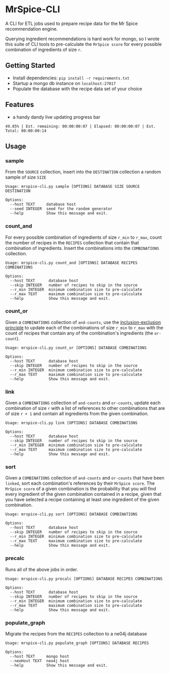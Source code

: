 # MrSpice-CLI
A CLI for ETL jobs used to prepare recipe data for the Mr Spice recommendation engine.

Querying ingredient recommendations is hard work for mongo, so I wrote this suite of CLI tools to pre-calculate the `MrSpice score` for every possible combination of ingredients of size `r`.

## Getting Started
- Install dependencies: `pip install -r requirements.txt`
- Startup a mongo db instance on `localhost:27017`
- Populate the database with the recipe data set of your choice

## Features
- a handy dandy live updating progress bar

`49.85% | Est. remaining: 00:00:00:07 | Elapsed: 00:00:00:07 | Est. Total: 00:00:00:14`

## Usage

### sample
From the `SOURCE` collection, insert into the `DESTINATION` collection a random sample of size `SIZE`

```
Usage: mrspice-cli.py sample [OPTIONS] DATABASE SIZE SOURCE DESTINATION

Options:
  --host TEXT     database host
  --seed INTEGER  seed for the random generator
  --help          Show this message and exit.
```

### count_and
For every possible combination of ingredients of size `r_min` to `r_max`, count the number of recipes in the `RECIPES` collection that contain that combination of ingredients. Insert the combinations into the `COMBINATIONS` collection.

```
Usage: mrspice-cli.py count_and [OPTIONS] DATABASE RECIPES COMBINATIONS

Options:
  --host TEXT      database host
  --skip INTEGER   number of recipes to skip in the source
  --r_min INTEGER  minimum combination size to pre-calculate
  --r_max TEXT     maximum combination size to pre-calculate
  --help           Show this message and exit.
```

### count_or
Given a `COMBINATIONS` collection of `and-counts`, use the [inclusion-exclusion principle](https://en.wikipedia.org/wiki/Inclusion%E2%80%93exclusion_principle) to update each of the combinations of size `r_min` to `r_max` with the count of recipes that contain any of the combination's ingredients (the `or-count`).

```
Usage: mrspice-cli.py count_or [OPTIONS] DATABASE COMBINATIONS

Options:
  --host TEXT      database host
  --skip INTEGER   number of recipes to skip in the source
  --r_min INTEGER  minimum combination size to pre-calculate
  --r_max TEXT     maximum combination size to pre-calculate
  --help           Show this message and exit.
```

### link
Given a `COMBINATIONS` collection of `and-counts` and `or-counts`, update each combination of size `r` with a list of references to other combinations that are of size `r + 1` and contain all ingredients from the given combination.

```
Usage: mrspice-cli.py link [OPTIONS] DATABASE COMBINATIONS

Options:
  --host TEXT      database host
  --skip INTEGER   number of recipes to skip in the source
  --r_min INTEGER  minimum combination size to pre-calculate
  --r_max TEXT     maximum combination size to pre-calculate
  --help           Show this message and exit.
```

### sort
Given a `COMBINATIONS` collection of `and-counts` and `or-counts` that have been `linked`, sort each combination's references by their `MrSpice score`. The `MrSpice score` of a given combination is the probability that you will find every ingredient of the given combination contained in a recipe, given that you have selected a recipe containing at least one ingredient of the given combination.

```
Usage: mrspice-cli.py sort [OPTIONS] DATABASE COMBINATIONS

Options:
  --host TEXT      database host
  --skip INTEGER   number of recipes to skip in the source
  --r_min INTEGER  minimum combination size to pre-calculate
  --r_max TEXT     maximum combination size to pre-calculate
  --help           Show this message and exit.
```

### precalc
Runs all of the above jobs in order.

```
Usage: mrspice-cli.py precalc [OPTIONS] DATABASE RECIPES COMBINATIONS

Options:
  --host TEXT      database host
  --skip INTEGER   number of recipes to skip in the source
  --r_min INTEGER  minimum combination size to pre-calculate
  --r_max TEXT     maximum combination size to pre-calculate
  --help           Show this message and exit.
```

### populate_graph
Migrate the recipes from the `RECIPES` collection to a ne04j database

```
Usage: mrspice-cli.py populate_graph [OPTIONS] DATABASE RECIPES

Options:
  --host TEXT     mongo host
  --neoHost TEXT  neo4j host
  --help          Show this message and exit.
```
